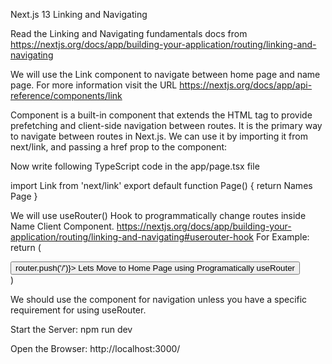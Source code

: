 Next.js 13 Linking and Navigating

Read the Linking and Navigating fundamentals docs from https://nextjs.org/docs/app/building-your-application/routing/linking-and-navigating

We will use the Link component to navigate between home page and name page. For more information visit the URL https://nextjs.org/docs/app/api-reference/components/link

<Link> Component is a built-in component that extends the HTML <a> tag to provide prefetching and client-side navigation between routes. It is the primary way to navigate between routes in Next.js.
We can use it by importing it from next/link, and passing a href prop to the component:

Now write following TypeScript code in the app/page.tsx file

import Link from 'next/link'
export default function Page() {
return <Link href="/names">Names Page</Link>
}

We will use useRouter() Hook to programmatically change routes inside Name Client Component.
https://nextjs.org/docs/app/building-your-application/routing/linking-and-navigating#userouter-hook
For Example:
return (
<div>
<button type="button" onClick={() => router.push('/')}>
Lets Move to Home Page using Programatically useRouter
</button>
</div>
)

We should use the component for navigation unless you have a specific requirement for using useRouter.

Start the Server: npm run dev

Open the Browser: http://localhost:3000/

